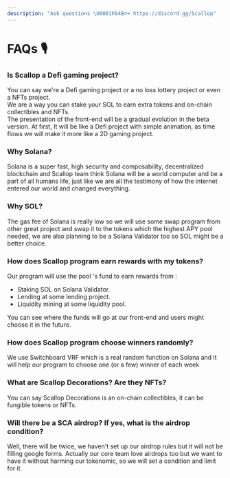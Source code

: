 ```yaml
---
description: "Ask questions \U0001F64B‍♂️➡ https://discord.gg/Scallop"
---
```


# FAQs 🎙

### Is Scallop a Defi gaming project?

You can say we're a Defi gaming project or a no loss lottery project or even a NFTs project.  
We are a way you can stake your SOL to earn extra tokens and on-chain collectibles and NFTs.  
The presentation of the front-end will be a gradual evolution in the beta version. At first, It will be like a Defi project with simple animation, as time flows we will make it more like a 2D gaming project.



### **Why Solana?**

Solana is a super fast, high security and composability, decentralized blockchain and Scallop team think Solana will be a world computer and be a part of all humans life, just like we are all the testimony of how the internet entered our world and changed everything. 



### **Why SOL?**

The gas fee of Solana is really low so we will use some swap program from other great project and swap it to the tokens which the highest APY pool needed, we are also planning to be a Solana Validator too so SOL might be a better choice. 



### How does Scallop program earn rewards with my tokens?

Our program will use the pool 's fund to earn rewards from :

* Staking SOL on Solana Validator.
* Lending at some lending project.
* Liquidity mining at some liquidity pool.

You can see where the funds will go at our front-end and users might choose it in the future.



### How does Scallop program choose winners randomly?

We use Switchboard VRF which is a real random function on Solana and it will help our program to choose one \(or a few\) winner of each week  


###  What are Scallop Decorations? Are they NFTs?

You can say Scallop Decorations is an on-chain collectibles, it can be fungible tokens or NFTs.



### Will there be a SCA airdrop? If yes, what is the airdrop condition?

Well, there will be twice, we haven't set up our airdrop rules but it will not be filling google forms. Actually our core team love airdrops too but we want to have it without harming our tokenomic, so we will set a condition and limit for it.

